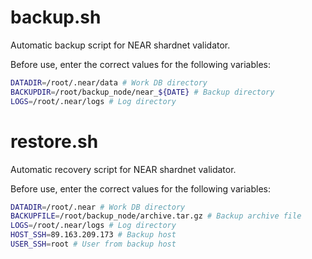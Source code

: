 # backup.sh
Automatic backup script for NEAR shardnet validator.

Before use, enter the correct values for the following variables:
```bash
DATADIR=/root/.near/data # Work DB directory
BACKUPDIR=/root/backup_node/near_${DATE} # Backup directory
LOGS=/root/.near/logs # Log directory
```

# restore.sh
Automatic recovery script for NEAR shardnet validator.

Before use, enter the correct values for the following variables:
```bash
DATADIR=/root/.near # Work DB directory
BACKUPFILE=/root/backup_node/archive.tar.gz # Backup archive file
LOGS=/root/.near/logs # Log directory
HOST_SSH=89.163.209.173 # Backup host
USER_SSH=root # User from backup host
```
